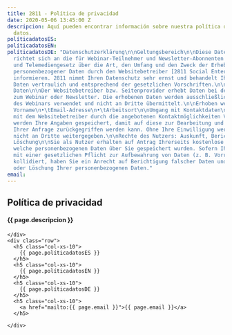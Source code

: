 ```yaml
---
title: 2811 - Política de privacidad
date: 2020-05-06 13:45:00 Z
descripcion: Aquí pueden encontrar información sobre nuestra política de manejo de
  datos.
políticadatosES: 
políticadatosEN: 
políticadatosDE: "Datenschutzerklärung\n\nGeltungsbereich\n\nDiese Datenschutzerklärung
  richtet sich an die für Webinar-Teilnehmer und Newsletter-Abonnenten gemäß Bundesdatenschutzgesetz
  und Telemediengesetz über die Art, den Umfang und den Zweck der Erhebung und Verwendung
  personenbezogener Daten durch den Websitebetreiber [2811 Social Enterprise UG info@2811.cl]
  informieren. 2811 nimmt Ihren Datenschutz sehr ernst und behandelt Ihre personenbezogenen
  Daten vertraulich und entsprechend der gesetzlichen Vorschriften.\n\nWebinar Erhobene
  Daten\n\nDer Websitebetreiber bzw. Seitenprovider erhebt Daten bei der Anmeldung
  zum Webinar oder Newsletter. Die erhobenen Daten werden ausschließlich zur Ausführung
  des Webinars verwendet und nicht an Dritte übermittelt.\n\nErhoben werden:\n•\tName,
  Vorname\n•\tEmail-Adresse\n•\tArbeitsort\n\nUmgang mit Kontaktdaten\n\nNehmen Sie
  mit dem Websitebetreiber durch die angebotenen Kontaktmöglichkeiten Verbindung auf,
  werden Ihre Angaben gespeichert, damit auf diese zur Bearbeitung und Beantwortung
  Ihrer Anfrage zurückgegriffen werden kann. Ohne Ihre Einwilligung werden diese Daten
  nicht an Dritte weitergegeben.\n\nRechte des Nutzers: Auskunft, Berichtigung und
  Löschung\n\nSie als Nutzer erhalten auf Antrag Ihrerseits kostenlose Auskunft darüber,
  welche personenbezogenen Daten über Sie gespeichert wurden. Sofern Ihr Wunsch nicht
  mit einer gesetzlichen Pflicht zur Aufbewahrung von Daten (z. B. Vorratsdatenspeicherung)
  kollidiert, haben Sie ein Anrecht auf Berichtigung falscher Daten und auf die Sperrung
  oder Löschung Ihrer personenbezogenen Daten."
email: 
---
```


<section class="container" id="post">
  <div class="col-xs-10 col-xs-offset-1">
    <div class="row">
      <div class="col-xs-10">
        <h2 class="title">Política de privacidad</h2>
        <h4>{{ page.descripcion }}</h4>
        <div class="line"></div>
        </div>

    </div>
    <div class="row">
      <h5 class="col-xs-10">
        {{ page.políticadatosES }}
      </h5>
      <h5 class="col-xs-10">
        {{ page.políticadatosEN }}
      </h5>
      <h5 class="col-xs-10">
        {{ page.políticadatosDE }}
      </h5>
      <h5 class="col-xs-10">
        <a href="mailto:{{ page.email }}">{{ page.email }}</a>
      </h5>

    </div>
  </div>
</section>


